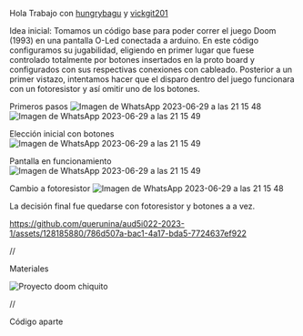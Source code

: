 Hola
Trabajo con [hungrybagu](http://github.com/hungrybagu) y [vickgit201](http://github.com/vickgit201)

Idea inicial:
Tomamos un código base para poder correr el juego Doom (1993) en una pantalla O-Led conectada a arduino. En este código configuramos su jugabilidad, eligiendo en primer lugar que fuese controlado totalmente por botones insertados en la proto board y configurados con sus respectivas conexiones con cableado. Posterior a un primer vistazo, intentamos hacer que el disparo dentro del juego funcionara con un fotoresistor y así omitir uno de los botones. 


Primeros pasos
![Imagen de WhatsApp 2023-06-29 a las 21 15 48](https://github.com/querunina/aud5i022-2023-1/assets/128185880/1f25b222-b66a-4be5-8975-08cefc88138c)
![Imagen de WhatsApp 2023-06-29 a las 21 15 49](https://github.com/querunina/aud5i022-2023-1/assets/128185880/47257d20-ac95-4d46-a578-28183b4c62f4)


Elección inicial con botones
![Imagen de WhatsApp 2023-06-29 a las 21 15 49](https://github.com/querunina/aud5i022-2023-1/assets/128185880/3d895cab-b889-4b7b-8d6d-b78bbd21cd3e)

Pantalla en funcionamiento
![Imagen de WhatsApp 2023-06-29 a las 21 15 49](https://github.com/querunina/aud5i022-2023-1/assets/128185880/3b6f527f-bc83-4cf0-b2b3-128863471002)

Cambio a fotoresistor
![Imagen de WhatsApp 2023-06-29 a las 21 15 48](https://github.com/querunina/aud5i022-2023-1/assets/128185880/d48d4811-a2f7-4c87-a02b-0a25881bf99a)

La decisión final fue quedarse con fotoresistor y botones a a vez. 

https://github.com/querunina/aud5i022-2023-1/assets/128185880/786d507a-bac1-4a17-bda5-7724637ef922

//

Materiales

![Proyecto doom chiquito](https://github.com/querunina/aud5i022-2023-1/assets/128185880/cda96182-1c46-4a86-9c56-f6e0642e18de)

//

Código aparte
